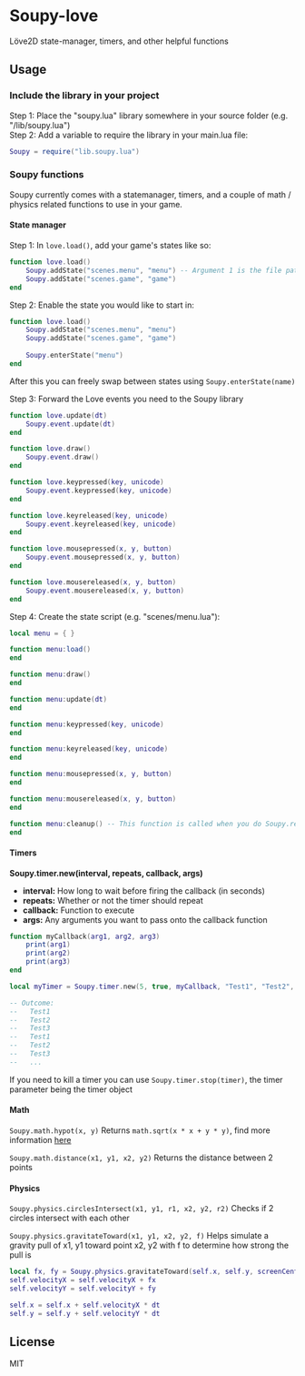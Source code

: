 # Soupy-love
Löve2D state-manager, timers, and other helpful functions

## Usage

### Include the library in your project
Step 1: Place the "soupy.lua" library somewhere in your source folder (e.g. "/lib/soupy.lua")<br/>
Step 2: Add a variable to require the library in your main.lua file:
```lua
Soupy = require("lib.soupy.lua")
```

### Soupy functions
Soupy currently comes with a statemanager, timers, and a couple of math / physics related functions to use in your game.

#### State manager
Step 1: In `love.load()`, add your game's states like so:
```lua
function love.load()
	Soupy.addState("scenes.menu", "menu") -- Argument 1 is the file path for require, argument 2 is the state's name
	Soupy.addState("scenes.game", "game")
end
```

Step 2: Enable the state you would like to start in:
```lua
function love.load()
	Soupy.addState("scenes.menu", "menu")
	Soupy.addState("scenes.game", "game")
	
	Soupy.enterState("menu")
end
```
After this you can freely swap between states using `Soupy.enterState(name)`

Step 3: Forward the Love events you need to the Soupy library
```lua
function love.update(dt)
	Soupy.event.update(dt)
end

function love.draw()
	Soupy.event.draw()
end

function love.keypressed(key, unicode)
	Soupy.event.keypressed(key, unicode)
end

function love.keyreleased(key, unicode)
	Soupy.event.keyreleased(key, unicode)
end

function love.mousepressed(x, y, button)
	Soupy.event.mousepressed(x, y, button)
end

function love.mousereleased(x, y, button)
	Soupy.event.mousereleased(x, y, button)
end
```

Step 4: Create the state script (e.g. "scenes/menu.lua"):
```lua
local menu = { }

function menu:load()
end

function menu:draw()
end

function menu:update(dt)
end

function menu:keypressed(key, unicode)
end

function menu:keyreleased(key, unicode)
end

function menu:mousepressed(x, y, button)
end

function menu:mousereleased(x, y, button)
end

function menu:cleanup() -- This function is called when you do Soupy.removeState(name), and is used to clean up any variables/assets that are no longer needed
end
```

#### Timers
**Soupy.timer.new(interval, repeats, callback, args)**
- **interval:** How long to wait before firing the callback (in seconds)
- **repeats:** Whether or not the timer should repeat
- **callback:** Function to execute
- **args:** Any arguments you want to pass onto the callback function
```lua
function myCallback(arg1, arg2, arg3)
	print(arg1)
	print(arg2)
	print(arg3)
end

local myTimer = Soupy.timer.new(5, true, myCallback, "Test1", "Test2", "Test3")

-- Outcome:
--   Test1
--   Test2
--   Test3
--   Test1
--   Test2
--   Test3
--   ...
```
If you need to kill a timer you can use `Soupy.timer.stop(timer)`, the timer parameter being the timer object

#### Math
`Soupy.math.hypot(x, y)`
Returns `math.sqrt(x * x + y * y)`, find more information [here](https://en.wikipedia.org/wiki/Hypot)

`Soupy.math.distance(x1, y1, x2, y2)`
Returns the distance between 2 points

#### Physics
`Soupy.physics.circlesIntersect(x1, y1, r1, x2, y2, r2)`
Checks if 2 circles intersect with each other

`Soupy.physics.gravitateToward(x1, y1, x2, y2, f)`
Helps simulate a gravity pull of x1, y1 toward point x2, y2 with f to determine how strong the pull is
```lua
local fx, fy = Soupy.physics.gravitateToward(self.x, self.y, screenCenterX, screenCenterY, 500)
self.velocityX = self.velocityX + fx
self.velocityY = self.velocityY + fy

self.x = self.x + self.velocityX * dt
self.y = self.y + self.velocityY * dt
```

## License
MIT
